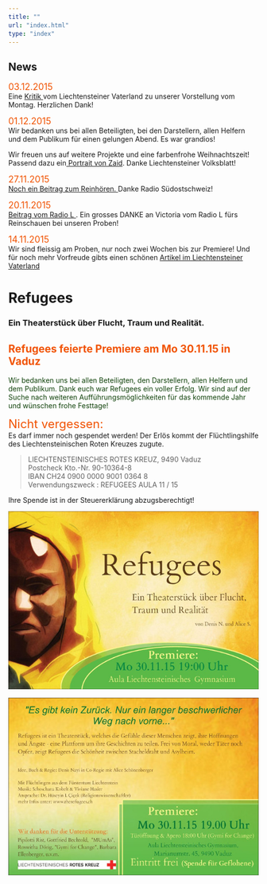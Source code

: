 ```yaml
---
title: ""
url: "index.html"
type: "index"
---
```


<div id="news">
<h2>News</h2>

<Font size="4"><span style="color:#F15303">03.12.2015</span></Font><br/> 
Eine <a href="/VaterlandKritik.pdf"> Kritik </a> vom Liechtensteiner Vaterland zu unserer Vorstellung vom Montag. Herzlichen Dank! 
<br/>

<Font size="4"><span style="color:#F15303">01.12.2015</span></Font><br/>
Wir bedanken uns bei allen Beteiligten, bei den Darstellern, allen Helfern und dem Publikum für einen gelungen Abend. Es war grandios!

Wir freuen uns auf weitere Projekte und eine farbenfrohe Weihnachtszeit! Passend dazu ein<a href="/Weihnachten-16.pdf"> Portrait von Zaid</a>. Danke  Liechtensteiner Volksblatt! 

<Font size="4"><span style="color:#F15303">27.11.2015</span></Font><br/>
<a href="/RadioGrischna.MP3"> Noch ein Beitrag zum Reinhören. </a> Danke Radio Südostschweiz!

<Font size="4"><span style="color:#F15303">20.11.2015</span></Font><br/>
<a href="/RadioLRefugees.MP3"> Beitrag vom Radio L </a>. Ein grosses DANKE an Victoria vom Radio L fürs Reinschauen bei unseren Proben! <br/>

<Font size="4"><span style="color:#F15303">14.11.2015</span></Font><br/>
Wir sind fleissig am Proben, nur noch zwei Wochen bis zur Premiere! Und für noch mehr Vorfreude gibts einen schönen <a href="/vaterland.pdf"> Artikel im Liechtensteiner Vaterland</a>
</div>


# Refugees
### Ein Theaterstück über Flucht, Traum und Realität.

<p>
<h2><span style="color:#F15303">Refugees feierte Premiere am  Mo 30.11.15 in Vaduz </span></h2>
  <span style="color:#10420A">Wir bedanken uns bei allen Beteiligten, den Darstellern, allen Helfern und dem Publikum. Dank euch war Refugees ein voller Erfolg. 
Wir sind auf der Suche nach weiteren Aufführungsmöglichkeiten für das kommende Jahr und wünschen frohe Festtage!</span>
</p>
<FONT SIZE="5"><span style="color:#F15303">Nicht vergessen:</span><br/></FONT>
Es darf immer noch gespendet werden! Der Erlös kommt der Flüchtlingshilfe des Liechtensteinischen Roten Kreuzes zugute. <br/>

<blockquote>
LIECHTENSTEINISCHES ROTES KREUZ, 9490 Vaduz<br/>
Postcheck
Kto.-Nr. 90-10364-8<br/>
IBAN    CH24 0900 0000 9001 0364 8 <br/>
Verwendungszweck : REFUGEES AULA 11 / 15<br/>
</blockquote>

Ihre Spende ist in der Steuererklärung abzugsberechtigt!

<p>
  <img src="/flyer-medium.jpg" />
</p>

<p>
  <img src="/flyer-back-medium.jpg" />
</p>

